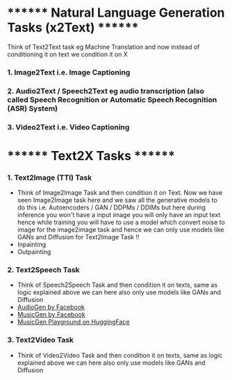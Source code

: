# ****** Natural Language Generation Tasks (x2Text) ******
Think of Text2Text task eg Machine Translation and now instead of conditioning it on text we condition it on X

### 1. Image2Text i.e. Image Captioning
### 2. Audio2Text / Speech2Text eg audio transcription (also called Speech Recognition or Automatic Speech Recognition (ASR) System)
### 3. Video2Text i.e. Video Captioning


# ****** Text2X Tasks ******

### 1. Text2Image (TTI) Task
- Think of Image2Image Task and then condition it on Text. Now we have seen Image2Image task here and we saw all the generative models to do this i.e. Autoencoders / GAN / DDPMs / DDIMs but here during inference you won't have a input image you will only have an input text hence while training you will have to use a model which convert noise to image for the image2image task and hence we can only use models like GANs and Diffusion for Text2Image Task !!
- Inpainting
- Outpainting

### 2. Text2Speech Task
- Think of Speech2Speech Task and then condition it on texts, same as logic explained above we can here also only use models like GANs and Diffusion
- [AudioGen by Facebook](https://arxiv.org/pdf/2209.15352.pdf)
- [MusicGen by Facebook](https://arxiv.org/pdf/2306.05284.pdf)
- [MusicGen Playground on HuggingFace](https://huggingface.co/spaces/facebook/MusicGen)
  
### 3. Text2Video Task
- Think of Video2Video Task and then condition it on texts, same as logic explained above we can here also only use models like GANs and Diffusion
